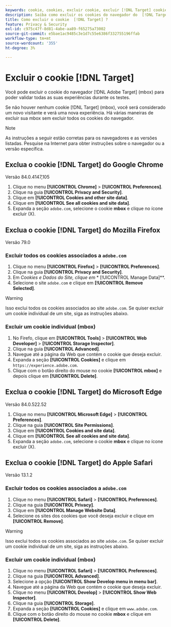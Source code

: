 ```yaml
---
keywords: cookie, cookies, excluir cookie, excluir [!DNL Target] cookie, google chrome, chrome, mozilla firefox, firefox, microsoft edge, safari, cookie1
description: Saiba como excluir os cookies do navegador do  [!DNL Target]  para validar suas experiências.
title: Como excluir o cookie  [!DNL Target] ?
feature: Privacy & Security
exl-id: c975c47f-8d81-4abe-aa89-f65275a73002
source-git-commit: e5bae1ac9485c3e1d7c55e6386f332755196ffab
workflow-type: tm+mt
source-wordcount: '355'
ht-degree: 3%

---
```


# Excluir o cookie [!DNL Target]

Você pode excluir o cookie do navegador [!DNL Adobe Target] (mbox) para poder validar todas as suas experiências durante os testes.

Se não houver nenhum cookie [!DNL Target] (mbox), você será considerado um novo visitante e verá uma nova experiência. Há várias maneiras de excluir sua mbox sem excluir todos os cookies do navegador.

>[!NOTE]
>
>As instruções a seguir estão corretas para os navegadores e as versões listadas. Pesquise na Internet para obter instruções sobre o navegador ou a versão específica.

## Exclua o cookie [!DNL Target] do Google Chrome

Versão 84.0.4147,105

1. Clique no menu **[!UICONTROL Chrome]** > **[!UICONTROL Preferences]**.
1. Clique na guia **[!UICONTROL Privacy and Security]**.
1. Clique em **[!UICONTROL Cookies and other site data]**.
1. Clique em **[!UICONTROL See all cookies and site data]**.
1. Expanda a seção `adobe.com`, selecione o cookie **mbox** e clique no ícone excluir (X).

## Exclua o cookie [!DNL Target] do Mozilla Firefox

Versão 79.0

### Excluir todos os cookies associados a `adobe.com`

1. Clique no menu **[!UICONTROL Firefox]** > **[!UICONTROL Preferences]**.
1. Clique na guia **[!UICONTROL Privacy and Security]**.
1. Em **Cookies e Dados do Site*, clique em &#x200B;** [!UICONTROL Manage Data]**.
1. Selecione o site `adobe.com` e clique em **[!UICONTROL Remove Selected]**.

>[!WARNING]
>
>Isso exclui todos os cookies associados ao site `adobe.com`. Se quiser excluir um cookie individual de um site, siga as instruções abaixo.

### Excluir um cookie individual (mbox)

1. No Firefo, clique em **[!UICONTROL Tools]** > **[!UICONTROL Web Developer]** > **[!UICONTROL Storage Inspector]**.
1. Clique na guia **[!UICONTROL Advanced]**.
1. Navegue até a página da Web que contém o cookie que deseja excluir.
1. Expanda a seção **[!UICONTROL Cookies]** e clique em `https://experience.adobe.com`.
1. Clique com o botão direito do mouse no cookie **[!UICONTROL mbox]** e depois clique em **[!UICONTROL Delete]**.

## Exclua o cookie [!DNL Target] do Microsoft Edge

Versão 84.0.522.52

1. Clique no menu **[!UICONTROL Microsoft Edge]** > **[!UICONTROL Preferences]**.
1. Clique na guia **[!UICONTROL Site Permissions]**.
1. Clique em **[!UICONTROL Cookies and site data]**.
1. Clique em **[!UICONTROL See all cookies and site data]**.
1. Expanda a seção `adobe.com`, selecione o cookie **mbox** e clique no ícone excluir (X).

## Exclua o cookie [!DNL Target] do Apple Safari

Versão 13.1.2

### Excluir todos os cookies associados a `adobe.com`

1. Clique no menu **[!UICONTROL Safari]** > **[!UICONTROL Preferences]**.
1. Clique na guia **[!UICONTROL Privacy]**.
1. Clique em **[!UICONTROL Manage Website Data]**.
1. Selecione os sites dos cookies que você deseja excluir e clique em **[!UICONTROL Remove]**.

>[!WARNING]
>
>Isso exclui todos os cookies associados ao site `adobe.com`. Se quiser excluir um cookie individual de um site, siga as instruções abaixo.

### Excluir um cookie individual (mbox)

1. Clique no menu **[!UICONTROL Safari]** > **[!UICONTROL Preferences]**.
1. Clique na guia **[!UICONTROL Advanced]**.
1. Selecione a opção **[!UICONTROL Show Develop menu in menu bar]**.
1. Navegue até a página da Web que contém o cookie que deseja excluir.
1. Clique no menu **[!UICONTROL Develop]** > **[!UICONTROL Show Web Inspector]**.
1. Clique na guia **[!UICONTROL Storage]**.
1. Expanda a seção **[!UICONTROL Cookies]** e clique em `www.adobe.com`.
1. Clique com o botão direito do mouse no cookie **mbox** e clique em **[!UICONTROL Delete]**.
